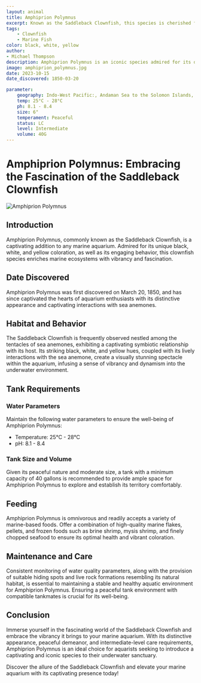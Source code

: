 ```yaml
---
layout: animal
title: Amphiprion Polymnus
excerpt: Known as the Saddleback Clownfish, this species is cherished for its unique appearance and engaging behavior. It is often found nestled among the tentacles of sea anemones, showcasing a fascinating symbiotic relationship and adding vibrancy to any marine aquarium.
tags:
    - Clownfish
    - Marine Fish
color: black, white, yellow
author:
- Michael Thompson
description: Amphiprion Polymnus is an iconic species admired for its distinctive coloration and lively interactions with sea anemones.
image: amphiprion_polymnus.jpg
date: 2023-10-15
date_discovered: 1850-03-20

parameter:
    geography: Indo-West Pacific:, Andaman Sea to the Solomon Islands, north to the Ryukyu Islands, south to the Great Barrier Reef
    temp: 25°C - 28°C
    ph: 8.1 - 8.4
    size: 6"
    temperament: Peaceful
    status: LC
    level: Intermediate
    volume: 40G
---
```


# Amphiprion Polymnus: Embracing the Fascination of the Saddleback Clownfish

![Amphiprion Polymnus](amphiprion_polymnus.jpg)

## Introduction

Amphiprion Polymnus, commonly known as the Saddleback Clownfish, is a captivating addition to any marine aquarium. Admired for its unique black, white, and yellow coloration, as well as its engaging behavior, this clownfish species enriches marine ecosystems with vibrancy and fascination.

## Date Discovered

Amphiprion Polymnus was first discovered on March 20, 1850, and has since captivated the hearts of aquarium enthusiasts with its distinctive appearance and captivating interactions with sea anemones.

## Habitat and Behavior

The Saddleback Clownfish is frequently observed nestled among the tentacles of sea anemones, exhibiting a captivating symbiotic relationship with its host. Its striking black, white, and yellow hues, coupled with its lively interactions with the sea anemone, create a visually stunning spectacle within the aquarium, infusing a sense of vibrancy and dynamism into the underwater environment.

## Tank Requirements

### Water Parameters

Maintain the following water parameters to ensure the well-being of Amphiprion Polymnus:

- Temperature: 25°C - 28°C
- pH: 8.1 - 8.4

### Tank Size and Volume

Given its peaceful nature and moderate size, a tank with a minimum capacity of 40 gallons is recommended to provide ample space for Amphiprion Polymnus to explore and establish its territory comfortably.

## Feeding

Amphiprion Polymnus is omnivorous and readily accepts a variety of marine-based foods. Offer a combination of high-quality marine flakes, pellets, and frozen foods such as brine shrimp, mysis shrimp, and finely chopped seafood to ensure its optimal health and vibrant coloration.

## Maintenance and Care

Consistent monitoring of water quality parameters, along with the provision of suitable hiding spots and live rock formations resembling its natural habitat, is essential to maintaining a stable and healthy aquatic environment for Amphiprion Polymnus. Ensuring a peaceful tank environment with compatible tankmates is crucial for its well-being.

## Conclusion

Immerse yourself in the fascinating world of the Saddleback Clownfish and embrace the vibrancy it brings to your marine aquarium. With its distinctive appearance, peaceful demeanor, and intermediate-level care requirements, Amphiprion Polymnus is an ideal choice for aquarists seeking to introduce a captivating and iconic species to their underwater sanctuary.

Discover the allure of the Saddleback Clownfish and elevate your marine aquarium with its captivating presence today!
